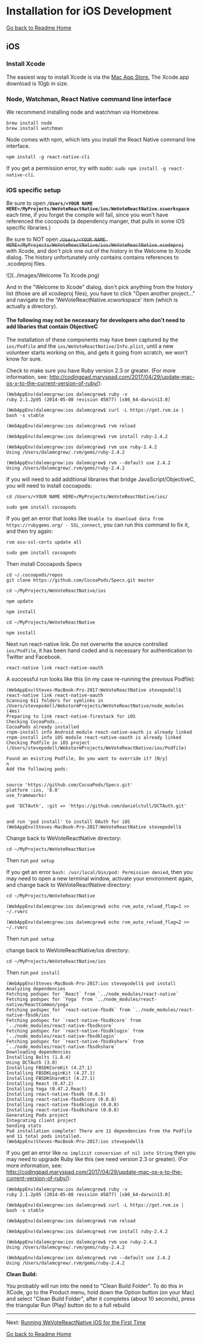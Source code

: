 # Installation for iOS Development
[Go back to Readme Home](../../README.md)

## iOS

### Install Xcode

The easiest way to install Xcode is via the
<a href="https://itunes.apple.com/us/app/xcode/id497799835?mt=12" target="_blank">Mac App Store.</a>  The Xcode.app download is 10gb in size.

### Node, Watchman, React Native command line interface

We recommend installing node and watchman via Homebrew.

    brew install node
    brew install watchman

Node comes with npm, which lets you install the React Native command line interface.

    npm install -g react-native-cli

If you get a permission error, try with sudo: `sudo npm install -g react-native-cli`.

### iOS specific setup
 


Be sure to open **`/Users/<YOUR NAME HERE>/MyProjects/WeVoteReactNative/ios/WeVoteReactNative.xcworkspace`** each time, if
you forget the compile will fail, since you won't have referenced the cocopods (a dependency manger, that pulls in some iOS 
specific libraries.)

Be sure to NOT open ~~`/Users/<YOUR NAME HERE>/MyProjects/WeVoteReactNative/ios/WeVoteReactNative.xcodeproj`~~ with Xcode, 
and don't pick one out of the history in the Welcome to Xcode dialog.  The history unfortunately only contains contains 
references to .xcodeproj files.



![](../images/Welcome To Xcode.png)


And in the "Welcome to Xcode" dialog, don't pick anything from the history list (those are all xcodeproj files), you have to
click "Open another project..." and navigate to the 'WeVoteReactNative.xcworkspace' item (which is actually a directory).
    
#### The following may not be necessary for developers who don't need to add libaries that contain ObjectiveC 

The installation of these components may have been captured by the `ios/Podfile` and the `ios/WeVoteReactNative/Info.plist`, 
until a new volunteer starts working on this, and gets it going from scratch, we won't know for sure.

Check to make sure you have Ruby version 2.3 or greater.
(For more information, see: http://codingpad.maryspad.com/2017/04/29/update-mac-os-x-to-the-current-version-of-ruby/):

    (WebAppEnv)dalemcgrew:ios dalemcgrew$ ruby -v
    ruby 2.1.2p95 (2014-05-08 revision 45877) [x86_64-darwin13.0]
    
    (WebAppEnv)dalemcgrew:ios dalemcgrew$ curl -L https://get.rvm.io | bash -s stable
    
    (WebAppEnv)dalemcgrew:ios dalemcgrew$ rvm reload
    
    (WebAppEnv)dalemcgrew:ios dalemcgrew$ rvm install ruby-2.4.2
    
    (WebAppEnv)dalemcgrew:ios dalemcgrew$ rvm use ruby-2.4.2
    Using /Users/dalemcgrew/.rvm/gems/ruby-2.4.2

    (WebAppEnv)dalemcgrew:ios dalemcgrew$ rvm --default use 2.4.2
    Using /Users/dalemcgrew/.rvm/gems/ruby-2.4.2


If you will need to add additional libraries that bridge JavaScript/ObjectiveC, you will need to install cocoapods:

    cd /Users/<YOUR NAME HERE>/MyProjects/WeVoteReactNative/ios/

    sudo gem install cocoapods
    
If you get an error that looks like `Unable to download data from https://rubygems.org/ - SSL_connect`, you can run this command to fix it, and then try again:

    rvm osx-ssl-certs update all
    
    sudo gem install cocoapods
    
Then install Cocoapods Specs    

    cd ~/.cocoapods/repos 
    git clone https://github.com/CocoaPods/Specs.git master
    
    cd ~/MyProjects/WeVoteReactNative/ios
    
    npm update
    
    npm install
    
    cd ~/MyProjects/WeVoteReactNative
    
    npm install
    
Next run react-native link.  Do not overwrite the source controlled `ios/Podfile`, it has been 
hand coded and is necessary for authentication to Twitter and Facebook.

    react-native link react-native-oauth
    
A successful run looks like this (in my case re-running the previous Podfile):

    (WebAppEnv)Steves-MacBook-Pro-2017:WeVoteReactNative stevepodell$ react-native link react-native-oauth
    Scanning 611 folders for symlinks in /Users/stevepodell/WebstormProjects/WeVoteReactNative/node_modules (4ms)
    Preparing to link react-native-firestack for iOS
    Checking CocoaPods...
    CocoaPods already installed
    rnpm-install info Android module react-native-oauth is already linked 
    rnpm-install info iOS module react-native-oauth is already linked 
    Checking Podfile in iOS project (/Users/stevepodell/WebstormProjects/WeVoteReactNative/ios/Podfile)
    
    Found an existing Podfile, Do you want to override it? [N/y]
    n
    Add the following pods:
    
    
    source 'https://github.com/CocoaPods/Specs.git'
    platform :ios, '8.0'
    use_frameworks!
    
    pod 'DCTAuth', :git => 'https://github.com/danielctull/DCTAuth.git'
    
    
    and run 'pod install' to install OAuth for iOS
    (WebAppEnv)Steves-MacBook-Pro-2017:WeVoteReactNative stevepodell$ 

Change back to WeVoteReactNative directory:

    cd ~/MyProjects/WeVoteReactNative

Then run `pod setup`

If you get an error `bash: /usr/local/bin/pod: Permission denied`, then you may need to open a new terminal window, activate your environment again, 
and change back to WeVoteReactNative directory:

    cd ~/MyProjects/WeVoteReactNative

    (WebAppEnv)dalemcgrew:ios dalemcgrew$ echo rvm_auto_reload_flag=1 >> ~/.rvmrc
    
    (WebAppEnv)dalemcgrew:ios dalemcgrew$ echo rvm_auto_reload_flag=2 >> ~/.rvmrc

Then run `pod setup`

change back to WeVoteReactNative/ios directory:

    cd ~/MyProjects/WeVoteReactNative/ios

Then run `pod install`

    (WebAppEnv)Steves-MacBook-Pro-2017:ios stevepodell$ pod install
    Analyzing dependencies
    Fetching podspec for `React` from `../node_modules/react-native`
    Fetching podspec for `Yoga` from `../node_modules/react-native/ReactCommon/yoga`
    Fetching podspec for `react-native-fbsdk` from `../node_modules/react-native-fbsdk/ios`
    Fetching podspec for `react-native-fbsdkcore` from `../node_modules/react-native-fbsdkcore`
    Fetching podspec for `react-native-fbsdklogin` from `../node_modules/react-native-fbsdklogin`
    Fetching podspec for `react-native-fbsdkshare` from `../node_modules/react-native-fbsdkshare`
    Downloading dependencies
    Installing Bolts (1.8.4)
    Using DCTAuth (3.0)
    Installing FBSDKCoreKit (4.27.1)
    Installing FBSDKLoginKit (4.27.1)
    Installing FBSDKShareKit (4.27.1)
    Installing React (0.47.2)
    Installing Yoga (0.47.2.React)
    Installing react-native-fbsdk (0.6.3)
    Installing react-native-fbsdkcore (0.0.8)
    Installing react-native-fbsdklogin (0.0.8)
    Installing react-native-fbsdkshare (0.0.8)
    Generating Pods project
    Integrating client project
    Sending stats
    Pod installation complete! There are 11 dependencies from the Podfile and 11 total pods installed.
    (WebAppEnv)Steves-MacBook-Pro-2017:ios stevepodell$ 

If you get an error like `no implicit conversion of nil into String` then you may need to 
upgrade Ruby like this (we need version 2.3 or greater). 
(For more information, see: http://codingpad.maryspad.com/2017/04/29/update-mac-os-x-to-the-current-version-of-ruby/):

    (WebAppEnv)dalemcgrew:ios dalemcgrew$ ruby -v
    ruby 2.1.2p95 (2014-05-08 revision 45877) [x86_64-darwin13.0]
    
    (WebAppEnv)dalemcgrew:ios dalemcgrew$ curl -L https://get.rvm.io | bash -s stable
    
    (WebAppEnv)dalemcgrew:ios dalemcgrew$ rvm reload
    
    (WebAppEnv)dalemcgrew:ios dalemcgrew$ rvm install ruby-2.4.2
    
    (WebAppEnv)dalemcgrew:ios dalemcgrew$ rvm use ruby-2.4.2
    Using /Users/dalemcgrew/.rvm/gems/ruby-2.4.2

    (WebAppEnv)dalemcgrew:ios dalemcgrew$ rvm --default use 2.4.2
    Using /Users/dalemcgrew/.rvm/gems/ruby-2.4.2


**Clean Build:**

You probably will run into the need to "Clean Build Folder".  To do this in XCode, go to the Product menu, hold down the Option button 
(on your Mac) and select "Clean Build Folder", after it completes (about 10 seconds), press the triangular
Run (Play) button do to a full rebuild


---

Next: [Running WeVoteReactNative iOS for the First Time](RUNNING_FIRST_TIME_IOS.md)

[Go back to Readme Home](../../README.md)
